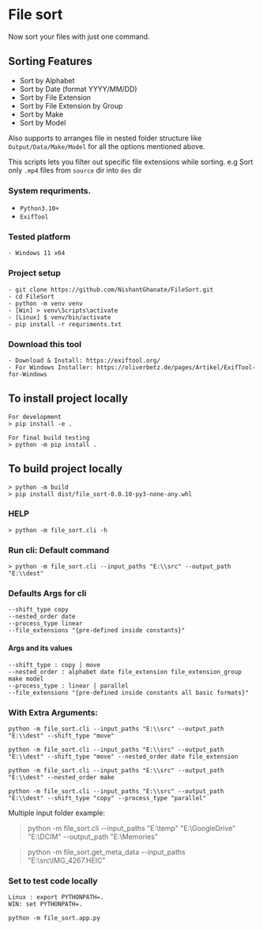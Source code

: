 # File sort

Now sort your files with just one command.

## Sorting Features
- Sort by Alphabet
- Sort by Date (format YYYY/MM/DD)
- Sort by File Extension
- Sort by File Extension by Group
- Sort by Make
- Sort by Model

Also supports to arranges file in nested folder structure like `Output/Data/Make/Model` for all the options mentioned above.

This scripts lets you filter out specific file extensions while sorting.
e.g Sort only `.mp4` files from `source` dir into `des` dir

### System requriments.
- `Python3.10+`
- `ExifTool`

### Tested platform
```
- Windows 11 x64
```

### Project setup
```
- git clone https://github.com/NishantGhanate/FileSort.git
- cd FileSort
- python -m venv venv
- [Win] > venv\Scripts\activate
- [Linux] $ venv/bin/activate
- pip install -r requriments.txt
```

### Download this tool
```
- Download & Install: https://exiftool.org/
- For Windows Installer: https://oliverbetz.de/pages/Artikel/ExifTool-for-Windows
```

## To install project locally
```
For development
> pip install -e .

For final build testing
> python -m pip install .
```


## To build project locally
```
> python -m build
> pip install dist/file_sort-0.0.10-py3-none-any.whl
```

### HELP
```
> python -m file_sort.cli -h
```

### Run cli: Default command
```
> python -m file_sort.cli --input_paths "E:\\src" --output_path "E:\\dest"
```

### Defaults Args for cli
```
--shift_type copy
--nested_order date
--process_type linear
--file_extensions "{pre-defined inside constants}"
```

#### Args and its values
```
--shift_type : copy | move
--nested_order : alphabet date file_extension file_extension_group make model
--process_type : linear | parallel
--file_extensions "{pre-defined inside constants all basic formats}"
```



### With Extra Arguments:
```
python -m file_sort.cli --input_paths "E:\\src" --output_path "E:\\dest" --shift_type "move"

python -m file_sort.cli --input_paths "E:\\src" --output_path "E:\\dest" --shift_type "move" --nested_order date file_extension

python -m file_sort.cli --input_paths "E:\\src" --output_path "E:\\dest" --nested_order make

python -m file_sort.cli --input_paths "E:\\src" --output_path "E:\\dest" --shift_type "copy" --process_type "parallel"

```

Multiple input folder example:
> python -m file_sort.cli --input_paths "E:\temp" "E:\GoogleDrive" "E:\DCIM" --output_path "E:\Memories"

> python -m file_sort.get_meta_data --input_paths "E:\\src\\IMG_4267.HEIC"


### Set to test code locally
```
Linux : export PYTHONPATH=.
WIN: set PYTHONPATH=.
```


```
python -m file_sort.app.py
```
